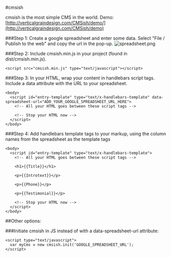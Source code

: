 #cmsish

cmsish is the most simple CMS in the world. Demo: [http://verticalgraindesign.com/CMSish/demo/](http://verticalgraindesign.com/CMSish/demo)


###Step 1: Create a google spreadsheet and enter some data. Select "File / Publish to the web" and copy the url in the pop-up.
![spreadsheet.png](https://image.ibb.co/fy7swF/spreadsheet.png)


###Step 2: Include cmsish.min.js in your project (found in dist/cmsish.min.js).
```
<script src="cmsish.min.js" type="text/javascript"></script>
```


###Step 3: In your HTML, wrap your content in handlebars script tags. Include a data attribute with the URL to your spreadsheet.
```
<body>
  <script id="entry-template" type="text/x-handlebars-template" data-spreadsheet-url="ADD_YOUR_GOOGLE_SPREADSHEET_URL_HERE">
    <!-- All your HTML goes between these script tags -->

    <!-- Stop your HTML now -->
  </script>
</body>
```


###Step 4: Add handlebars template tags to your markup, using the column names from the spreadsheet as the template tags
```
<body>
  <script id="entry-template" type="text/x-handlebars-template">
    <!-- All your HTML goes between these script tags -->

    <h1>{{Title}}</h1>
    
    <p>{{Introtext}}</p>
    
    <p>{{Phone}}</p>
    
    <p>{{Testimonial}}</p>

    <!-- Stop your HTML now -->
  </script>
</body>
```



##Other options:

###Initiate cmsish in JS instead of with a data-spreadsheet-url attribute:
```
<script type="text/javascript">
  var myCms = new cmsish.init('GOOGLE_SPREADSHEET_URL');
</script>
```